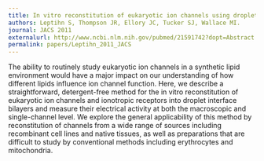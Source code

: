 ```yaml
---
title: In vitro reconstitution of eukaryotic ion channels using droplet interface bilayers.
authors: Leptihn S, Thompson JR, Ellory JC, Tucker SJ, Wallace MI.
journal: JACS 2011 
externalurl: http://www.ncbi.nlm.nih.gov/pubmed/21591742?dopt=Abstract
permalink: papers/Leptihn_2011_JACS
---
```

The ability to routinely study eukaryotic ion channels in a synthetic lipid environment would have a major impact on our understanding of how different lipids influence ion channel function. Here, we describe a straightforward, detergent-free method for the in vitro reconstitution of eukaryotic ion channels and ionotropic receptors into droplet interface bilayers and measure their electrical activity at both the macroscopic and single-channel level. We explore the general applicability of this method by reconstitution of channels from a wide range of sources including recombinant cell lines and native tissues, as well as preparations that are difficult to study by conventional methods including erythrocytes and mitochondria.